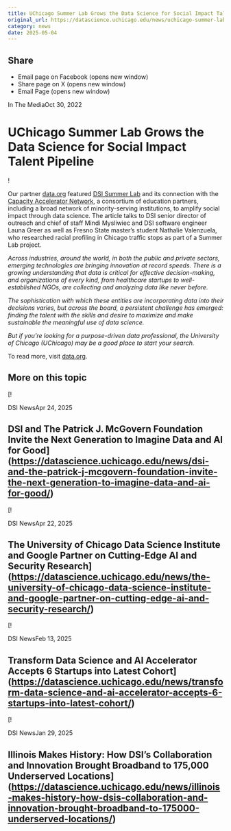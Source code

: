 ```yaml
---
title: UChicago Summer Lab Grows the Data Science for Social Impact Talent Pipeline – DSI
original_url: https://datascience.uchicago.edu/news/uchicago-summer-lab-grows-the-data-science-for-social-impact-talent-pipeline
category: news
date: 2025-05-04
---
```


## Share

* Email page on Facebook (opens new window)
* Share page on X (opens new window)
* Email Page (opens new window)

<!-- Table-like structure detected -->

In The MediaOct 30, 2022

# UChicago Summer Lab Grows the Data Science for Social Impact Talent Pipeline

!

Our partner [data.org](http://data.org) featured [DSI Summer Lab](https://datascience.uchicago.edu/engage/summerlab/) and its connection with the [Capacity Accelerator Network](https://data.org/initiatives/capacity/), a consortium of education partners, including a broad network of minority-serving institutions, to amplify social impact through data science. The article talks to DSI senior director of outreach and chief of staff Mindi Mysliwiec and DSI software engineer Launa Greer as well as Fresno State master’s student Nathalie Valenzuela, who researched racial profiling in Chicago traffic stops as part of a Summer Lab project.

*Across industries, around the world, in both the public and private sectors, emerging technologies are bringing innovation at record speeds. There is a growing understanding that data is critical for effective decision-making, and organizations of every kind, from healthcare startups to well-established NGOs, are collecting and analyzing data like never before.*

*The sophistication with which these entities are incorporating data into their decisions varies, but across the board, a persistent challenge has emerged: finding the talent with the skills and desire to maximize and make sustainable the meaningful use of data science.*

*But if you’re looking for a purpose-driven data professional, the University of Chicago (UChicago) may be a good place to start your search.*

To read more, visit [data.org](https://data.org/stories/uchicago-summer-lab/).

## More on this topic

[!

DSI NewsApr 24, 2025

## DSI and The Patrick J. McGovern Foundation Invite the Next Generation to Imagine Data and AI for Good](https://datascience.uchicago.edu/news/dsi-and-the-patrick-j-mcgovern-foundation-invite-the-next-generation-to-imagine-data-and-ai-for-good/)
[!

DSI NewsApr 22, 2025

## The University of Chicago Data Science Institute and Google Partner on Cutting-Edge AI and Security Research](https://datascience.uchicago.edu/news/the-university-of-chicago-data-science-institute-and-google-partner-on-cutting-edge-ai-and-security-research/)
[!

DSI NewsFeb 13, 2025

## Transform Data Science and AI Accelerator Accepts 6 Startups into Latest Cohort](https://datascience.uchicago.edu/news/transform-data-science-and-ai-accelerator-accepts-6-startups-into-latest-cohort/)
[!

DSI NewsJan 29, 2025

## Illinois Makes History: How DSI’s Collaboration and Innovation Brought Broadband to 175,000 Underserved Locations](https://datascience.uchicago.edu/news/illinois-makes-history-how-dsis-collaboration-and-innovation-brought-broadband-to-175000-underserved-locations/)